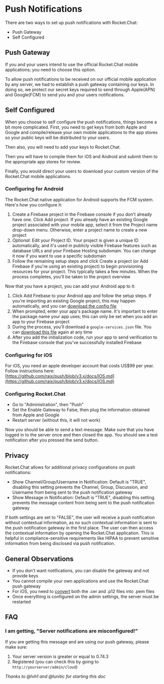 # Push Notifications

There are two ways to set up push notifications with Rocket.Chat:

* Push Gateway
* Self Configured

## Push Gateway

If you and your users intend to use the official Rocket.Chat mobile applications; you need to choose this option.

To allow push notifications to be received on our official mobile application by any server, we had to establish a push gateway containing our keys. In doing so, we protect our secret keys required to send through Apple\(APN\) and Google\(FCM\) to send you and your users notifications.

## Self Configured

When you choose to self configure the push notifications, things become a bit more complicated. First, you need to get keys from both Apple and Google and compile/release your own mobile applications to the app stores so your public keys will be distributed to your users.

Then also, you will need to add your keys to Rocket.Chat.

Then you will have to compile them for iOS and Android and submit them to the appropriate app stores for review.

Finally, you would direct your users to download your custom version of the Rocket.Chat mobile applications.

### Configuring for Android

The Rocket.Chat native application for Android supports the FCM system. Here's how you configure it:

1. Create a Firebase project in the Firebase console if you don't already have one. Click Add project. If you already have an existing Google project associated with your mobile app, select it from the Project name drop-down menu. Otherwise, enter a project name to create a new project
2. _Optional:_ Edit your Project ID. Your project is given a unique ID automatically, and it's used in publicly visible Firebase features such as database URLs and your Firebase Hosting subdomain. You can change it now if you want to use a specific subdomain
3. Follow the remaining setup steps and click Create a project \(or Add Firebase if you're using an existing project\) to begin provisioning resources for your project. This typically takes a few minutes. When the process completes, you'll be taken to the project overview

Now that you have a project, you can add your Android app to it:

1. Click Add Firebase to your Android app and follow the setup steps. If you're importing an existing Google project, this may happen automatically, and you can [download the config file](http://support.google.com/firebase/answer/7015592)
2. When prompted, enter your app's package name. It's important to enter the package name your app uses; this can only be set when you add an app to your Firebase project
3. During the process, you'll download a `google-services.json` file. You can [download this file](http://support.google.com/firebase/answer/7015592) again at any time
4. After you add the initialization code, run your app to send verification to the Firebase console that you've successfully installed Firebase

### Configuring for iOS

For iOS, you need an apple developer account that costs US$99 per year. Follow instructions here: [https://github.com/raix/push/blob/v3.x/docs/IOS.md](https://github.com/raix/push/blob/v3.x/docs/IOS.md)

### Configuring Rocket.Chat

* Go to "Administration", then "Push"
* Set the Enable Gateway to False, then plug the information obtained from Apple and Google
* Restart server \(without this, it will not work\)

Now you should be able to send a text message. Make sure that you have logged in to the server once and then closed the app. You should see a test notification after you pressed the send button.

## Privacy

Rocket.Chat allows for additional privacy configurations on push notifications:

* Show Channel/Group/Username in Notification: Default is "TRUE", disabling this setting prevents the Channel, Group, Discussion, and Username from being sent to the push notification gateway
* Show Message in Notification: Default is "TRUE", disabling this setting prevents the message content from being sent to the push notification gateway

If both settings are set to "FALSE", the user will receive a push notification without contextual information, as no such contextual information is sent to the push notification gateway in the first place. The user can then access the contextual information by opening the Rocket.Chat application. This is helpful in compliance-sensitive requirements like HIPAA to prevent sensitive information from being disclosed via push notification.

## General Observations

* If you don't want notifications, you can disable the gateway and not provide keys
* You cannot compile your own applications and use the Rocket.Chat push gateway
* For iOS, you need to [convert](https://github.com/raix/push/blob/master/docs/IOS.md) both the .cer and .p12 files into .pem files
* Once everything is configured on the admin settings, the server must be restarted

## FAQ

### I am getting, "Server notifications are misconfigured!"

If you are getting this message and are using our push gateway, please make sure:

1. Your server version is greater or equal to 0.74.3
2. Registered \(you can check this by going to `http://yourserver/admin/cloud`\)

_Thanks to @lvh1 and @lunitic for starting this doc_

